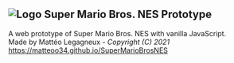 ## ![Logo](https://matteoo34.github.io/SuperMarioBrosNES/favicon.ico) Super Mario Bros. NES Prototype
A web prototype of Super Mario Bros. NES with vanilla JavaScript.  
Made by Mattéo Legagneux *- Copyright (C) 2021*  
https://matteoo34.github.io/SuperMarioBrosNES